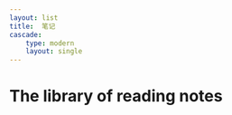 ```yaml
---
layout: list
title:  笔记
cascade:
    type: modern
    layout: single
---
```


# The library of reading notes

